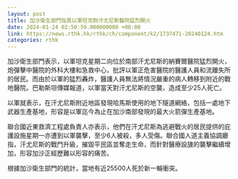 ```yaml
---
layout: post
title: 加沙衛生部門指責以軍坦克對汗尤尼斯醫院猛烈開火
date: 2024-01-24 02:50:59.000000000 +08:00
link: https://news.rthk.hk/rthk/ch/component/k2/1737471-20240124.htm
categories: rthk
---
```


加沙衛生部門表示，以軍坦克星期二向位於南部汗尤尼斯的納賽爾醫院猛烈開火，炮彈擊中醫院的外科大樓和急救中心，批評以軍正危害醫院的醫護人員和流離失所的居民。而由於以軍的猛烈轟炸，醫護人員無法將情況嚴重的病人轉移到附近的戰地醫院。巴勒斯坦傳媒報道，以軍當天對汗尤尼斯的空襲，造成至少25人死亡。

以軍就表示，在汗尤尼斯附近地區發現哈馬斯使用的地下隧道網絡，包括一處地下武器生產基地，形容是以軍迄今為止在加沙南部發現的最大火箭彈生產基地。

聯合國近東救濟工程處負責人亦表示，他們在汗尤尼斯為逃避戰火的居民提供的庇護設施星期一亦遭到以軍襲擊，至少6人被殺，多人受傷。聯合國人道主義協調廳指，汗尤尼斯的戰鬥升級，摧毀平民區並奪走生命，而針對醫療設旇的襲擊繼續增加，形容加沙正經歷難以形容的痛苦。

根據加沙衛生部門的統計，當地有近25500人死於新一輪衝突。
